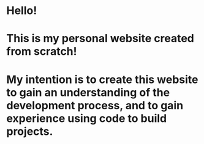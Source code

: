 # Hello!
# This is my personal website created from scratch!
# My intention is to create this website to gain an understanding of the development process, and to gain experience using code to build projects.


